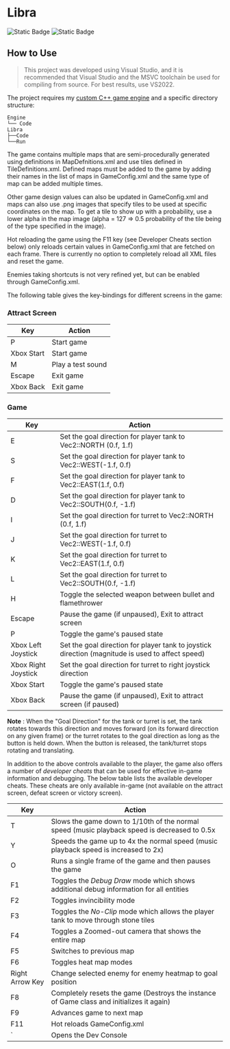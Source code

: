 # Libra

![Static Badge](https://img.shields.io/badge/C%2B%2B-deepskyblue?style=flat)
![Static Badge](https://img.shields.io/badge/Custom%20Engine-dodgerblue?style=flat)

## How to Use

> This project was developed using Visual Studio, and it is recommended that Visual Studio and the MSVC toolchain be used for compiling from source. For best results, use VS2022.

The project requires my [custom C++ game engine](https://github.com/shreyasnisal/GameEngine) and a specific directory structure:

```
Engine
└── Code
Libra
├──Code
└──Run
```

The game contains multiple maps that are semi-procedurally generated using definitions in MapDefnitions.xml and use tiles defined in TileDefinitions.xml. Defined maps must be added to the game by adding their names in the list of maps in GameConfig.xml and the same type of map can be added multiple times.

Other game design values can also be updated in GameConfig.xml and maps can also use .png images that specify tiles to be used at specific coordinates on the map. To get a tile to show up with a probability, use a lower alpha in the map image (alpha = 127 => 0.5 probability of the tile being of the type specified in the image).

Hot reloading the game using the F11 key (see Developer Cheats section below) only reloads certain values in GameConfig.xml that are fetched on each frame. There is currently no option to completely reload all XML files and reset the game.

Enemies taking shortcuts is not very refined yet, but can be enabled through GameConfig.xml.

The following table gives the key-bindings for different screens in the game:

### Attract Screen

| Key           | Action                            |
|---------------|-----------------------------------|
| P             | Start game                        |
| Xbox Start    | Start game                        |
| M             | Play a test sound                 |
| Escape        | Exit game                         |
| Xbox Back     | Exit game

### Game

| Key                   | Action                                                                                                |
|-----------------------|-------------------------------------------------------------------------------------------------------|
| E                     | Set the goal direction for player tank to Vec2::NORTH (0.f, 1.f)                                      |
| S                     | Set the goal direction for player tank to Vec2::WEST(-1.f, 0.f)                                       |
| F                     | Set the goal direction for player tank to Vec2::EAST(1.f, 0.f)                                        |
| D                     | Set the goal direction for player tank to Vec2::SOUTH(0.f, -1.f)                                      |
| I                     | Set the goal direction for turret to Vec2::NORTH (0.f, 1.f)                                           |
| J                     | Set the goal direction for turret to Vec2::WEST(-1.f, 0.f)                                            |
| K                     | Set the goal direction for turret to Vec2::EAST(1.f, 0.f)                                             |
| L                     | Set the goal direction for turret to Vec2::SOUTH(0.f, -1.f)                                           |
| H                     | Toggle the selected weapon between bullet and flamethrower                                            |
| Escape                | Pause the game (if unpaused), Exit to attract screen                                                  |
| P                     | Toggle the game's paused state                                                                        |
| Xbox Left Joystick    | Set the goal direction for player tank to joystick direction (magnitude is used to affect speed)      |
| Xbox Right Joystick   | Set the goal direction for turret to right joystick direction                                         |
| Xbox Start            | Toggle the game's paused state                                                                        |
| Xbox Back             | Pause the game (if unpaused), Exit to attract screen (if paused)                                      |

**Note** : When the "Goal Direction" for the tank or turret is set, the tank rotates towards this direction and moves forward (on its forward direcction on any given frame) or the turret rotates to the goal direction as long as the button is held down. When the button is released, the tank/turret stops rotating and translating.

In addition to the above controls available to the player, the game also offers a number of *developer cheats* that can be used for effective in-game information and debugging. The below table lists the available developer cheats. These cheats are only available in-game (not available on the attract screen, defeat screen or victory screen).

| Key               | Action                                                                                        |
|-------------------|-----------------------------------------------------------------------------------------------|
| T                 | Slows the game down to 1/10th of the normal speed (music playback speed is decreased to 0.5x  |
| Y                 | Speeds the game up to 4x the normal speed (music playback speed is increased to 2x)           |
| O                 | Runs a single frame of the game and then pauses the game                                      |
| F1                | Toggles the *Debug Draw* mode which shows additional debug information for all entities       |
| F2                | Toggles invincibility mode                                                                    |
| F3                | Toggles the *No-Clip* mode which allows the player tank to move through stone tiles           |
| F4                | Toggles a Zoomed-out camera that shows the entire map                                         |
| F5                | Switches to previous map                                                                      |
| F6                | Toggles heat map modes                                                                        |
| Right Arrow Key   | Change selected enemy for enemy heatmap to goal position                                      |
| F8                | Completely resets the game (Destroys the instance of Game class and initializes it again)     |
| F9                | Advances game to next map                                                                     |
| F11               | Hot reloads GameConfig.xml                                                                    |
| `                 | Opens the Dev Console                                                                         |
